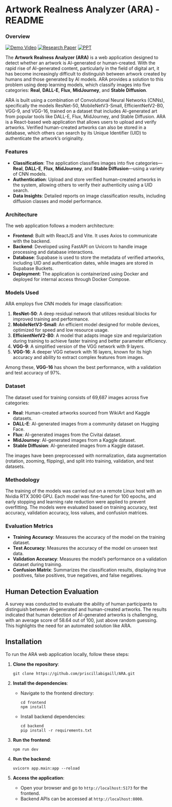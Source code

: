 # Artwork Realness Analyzer (ARA) - README

### Overview

[![Demo Video](https://img.shields.io/badge/Demonstration-Watch-red?logo=youtube)](https://drive.google.com/file/d/1om_wak-1qNQLcwWmGwwj_UemR5U6fOZd/view?usp=sharing)
[![Research Paper](https://img.shields.io/badge/Paper-Read-blue?logo=microsoft-word)](https://drive.google.com/file/d/1pZi8pOsQIxEG_IsNPTFlsLk030lvZheV/view?usp=sharing)
[![PPT](https://img.shields.io/badge/PowerPoint-Read-yellow?logo=microsoft-powerpoint)](https://drive.google.com/file/d/1gu5BqYQ-8EJfXmNrTo7DhvDoUzlPzq39/view?usp=sharing)

The **Artwork Realness Analyzer (ARA)** is a web application designed to detect whether an artwork is AI-generated or human-created. With the rapid rise of AI-generated content, particularly in the field of digital art, it has become increasingly difficult to distinguish between artwork created by humans and those generated by AI models. ARA provides a solution to this problem using deep learning models, which classify images into five categories: **Real**, **DALL-E**, **Flux**, **MidJourney**, and **Stable Diffusion**.

ARA is built using a combination of Convolutional Neural Networks (CNNs), specifically the models ResNet-50, MobileNetV3-Small, EfficientNetV2-B0, VGG-9, and VGG-16, trained on a dataset that includes AI-generated art from popular tools like DALL-E, Flux, MidJourney, and Stable Diffusion. ARA is a React-based web application that allows users to upload and verify artworks. Verified human-created artworks can also be stored in a database, which others can search by its Unique Identifier (UID) to authenticate the artwork’s originality.

### Features

- **Classification**: The application classifies images into five categories—**Real**, **DALL-E**, **Flux**, **MidJourney**, and **Stable Diffusion**—using a variety of CNN models.
- **Authentication**: Upload and store verified human-created artworks in the system, allowing others to verify their authenticity using a UID search.
- **Data Insights**: Detailed reports on image classification results, including diffusion classes and model performance.

### Architecture

The web application follows a modern architecture:

- **Frontend**: Built with ReactJS and Vite. It uses Axios to communicate with the backend.
- **Backend**: Developed using FastAPI on Uvicorn to handle image processing and database interactions.
- **Database**: Supabase is used to store the metadata of verified artworks, including UID and authentication dates, while images are stored in Supabase Buckets.
- **Deployment**: The application is containerized using Docker and deployed for internal access through Docker Compose.

### Models Used

ARA employs five CNN models for image classification:

1. **ResNet-50**: A deep residual network that utilizes residual blocks for improved training and performance.
2. **MobileNetV3-Small**: An efficient model designed for mobile devices, optimized for speed and low resource usage.
3. **EfficientNetV2-B0**: A model that adapts image size and regularization during training to achieve faster training and better parameter efficiency.
4. **VGG-9**: A simplified version of the VGG network with 9 layers.
5. **VGG-16**: A deeper VGG network with 16 layers, known for its high accuracy and ability to extract complex features from images.

Among these, **VGG-16** has shown the best performance, with a validation and test accuracy of 97%.

### Dataset

The dataset used for training consists of 69,687 images across five categories:

- **Real**: Human-created artworks sourced from WikiArt and Kaggle datasets.
- **DALL-E**: AI-generated images from a community dataset on Hugging Face.
- **Flux**: AI-generated images from the Civitai dataset.
- **MidJourney**: AI-generated images from a Kaggle dataset.
- **Stable Diffusion**: AI-generated images from a Kaggle dataset.

The images have been preprocessed with normalization, data augmentation (rotation, zooming, flipping), and split into training, validation, and test datasets.

### Methodology

The training of the models was carried out on a remote Linux host with an Nvidia RTX 3090 GPU. Each model was fine-tuned for 100 epochs, and early stopping and learning rate reduction were applied to prevent overfitting. The models were evaluated based on training accuracy, test accuracy, validation accuracy, loss values, and confusion matrices.

### Evaluation Metrics

- **Training Accuracy**: Measures the accuracy of the model on the training dataset.
- **Test Accuracy**: Measures the accuracy of the model on unseen test data.
- **Validation Accuracy**: Measures the model’s performance on a validation dataset during training.
- **Confusion Matrix**: Summarizes the classification results, displaying true positives, false positives, true negatives, and false negatives.

## Human Detection Evaluation

A survey was conducted to evaluate the ability of human participants to distinguish between AI-generated and human-created artworks. The results indicated that human detection of AI-generated artworks is challenging, with an average score of 58.64 out of 100, just above random guessing. This highlights the need for an automated solution like ARA.

## Installation

To run the ARA web application locally, follow these steps:

1. **Clone the repository**:
   ```
   git clone https://github.com/priscillabigaill/ARA.git
   ```

2. **Install the dependencies**:
   - Navigate to the frontend directory:
     ```
     cd frontend
     npm install
     ```
   - Install backend dependencies:
     ```
     cd backend
     pip install -r requirements.txt
     ```

3. **Run the frontend**:
   ```
   npm run dev
   ```

4. **Run the backend**:
   ```
   uvicorn app.main:app --reload
   ```

5. **Access the application**:
   - Open your browser and go to `http://localhost:5173` for the frontend.
   - Backend APIs can be accessed at `http://localhost:8000`.

